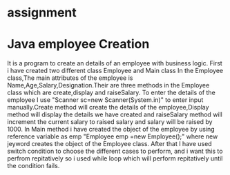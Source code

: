 # assignment
# Java employee Creation
It is a program to create an details of an employee with business logic.
First i have created two different class Employee and Main class
In the Employee class,The main attributes of the employee is Name,Age,Salary,Designation.Their are three methods in the Employee class which are create,display and raiseSalary.
 To enter the details of the employee  I use "Scanner sc=new Scanner(System.in)" to enter input manually.Create method will create the details of the employee,Display method will display the details we have created and raiseSalary method will increment the current salary to raised salary and salary will be raised by 1000.
 In Main method i have created the object of the employee by using reference variable as emp "Employee emp =new Employee();" where new jeyword creates the object of the Employee class.
 After that I have used switch condition to choose the different cases to perform, and i want this to perfrom repitatively so i used while loop which will perform repitatively until the condition fails.

